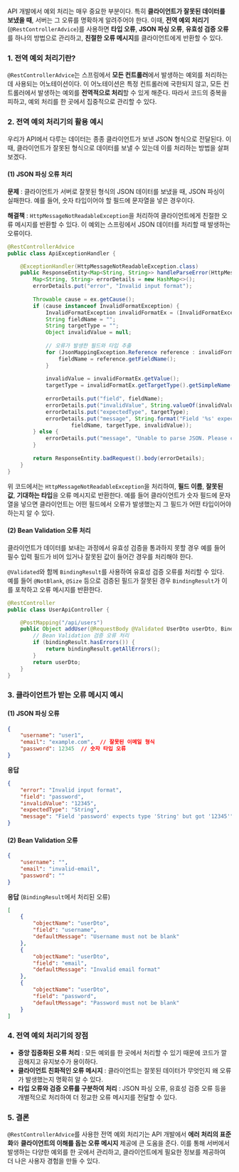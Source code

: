 API 개발에서 예외 처리는 매우 중요한 부분이다. 특히 **클라이언트가 잘못된 데이터를 보냈을 때**, 서버는 그 오류를 명확하게 알려주어야 한다. 이때, **전역 예외 처리기**(`@RestControllerAdvice`)를 사용하면 **타입 오류**, **JSON 파싱 오류**, **유효성 검증 오류**를 하나의 방법으로 관리하고, **친절한 오류 메시지**를 클라이언트에게 반환할 수 있다.

### **1. 전역 예외 처리기란?**
`@RestControllerAdvice`는 스프링에서 **모든 컨트롤러**에서 발생하는 예외를 처리하는데 사용되는 어노테이션이다. 이 어노테이션은 특정 컨트롤러에 국한되지 않고, 모든 컨트롤러에서 발생하는 예외를 **전역적으로 처리**할 수 있게 해준다. 따라서 코드의 중복을 피하고, 예외 처리를 한 곳에서 집중적으로 관리할 수 있다.

### **2. 전역 예외 처리기의 활용 예시**
우리가 API에서 다루는 데이터는 종종 클라이언트가 보낸 JSON 형식으로 전달된다. 이때, 클라이언트가 잘못된 형식으로 데이터를 보낼 수 있는데 이를 처리하는 방법을 살펴보겠다.

#### **(1) JSON 파싱 오류 처리**
**문제** : 클라이언트가 서버로 잘못된 형식의 JSON 데이터를 보냈을 때, JSON 파싱이 실패한다. 예를 들어, 숫자 타입이어야 할 필드에 문자열을 넣은 경우이다.

**해결책** : `HttpMessageNotReadableException`을 처리하여 클라이언트에게 친절한 오류 메시지를 반환할 수 있다. 이 예외는 스프링에서 JSON 데이터를 처리할 때 발생하는 오류이다.
```java
@RestControllerAdvice
public class ApiExceptionHandler {

    @ExceptionHandler(HttpMessageNotReadableException.class)
    public ResponseEntity<Map<String, String>> handleParseError(HttpMessageNotReadableException ex) {
        Map<String, String> errorDetails = new HashMap<>();
        errorDetails.put("error", "Invalid input format");
        
        Throwable cause = ex.getCause();
        if (cause instanceof InvalidFormatException) {
            InvalidFormatException invalidFormatEx = (InvalidFormatException) cause;
            String fieldName = "";
            String targetType = "";
            Object invalidValue = null;
            
            // 오류가 발생한 필드와 타입 추출
            for (JsonMappingException.Reference reference : invalidFormatEx.getPath()) {
                fieldName = reference.getFieldName();
            }
            
            invalidValue = invalidFormatEx.getValue();
            targetType = invalidFormatEx.getTargetType().getSimpleName();
            
            errorDetails.put("field", fieldName);
            errorDetails.put("invalidValue", String.valueOf(invalidValue));
            errorDetails.put("expectedType", targetType);
            errorDetails.put("message", String.format("Field '%s' expects type '%s' but got '%s'",
                    fieldName, targetType, invalidValue));
        } else {
            errorDetails.put("message", "Unable to parse JSON. Please check input format.");
        }
        
        return ResponseEntity.badRequest().body(errorDetails);
    }
}
```
위 코드에서는 `HttpMessageNotReadableException`을 처리하여, **필드 이름**, **잘못된 값**, **기대하는 타입**을 오류 메시지로 반환한다. 예를 들어 클라이언트가 숫자 필드에 문자열을 넣으면 클라이언트는 어떤 필드에서 오류가 발생했는지 그 필드가 어떤 타입이어야 하는지 알 수 있다.

#### **(2) Bean Validation 오류 처리**
클라이언트가 데이터를 보내는 과정에서 유효성 검증을 통과하지 못할 경우 예를 들어 필수 입력 필드가 비어 있거나 잘못된 값이 들어간 경우를 처리해야 한다.

`@Validated`와 함께 `BindingResult`를 사용하여 유효성 검증 오류를 처리할 수 있다. 예를 들어 `@NotBlank`, `@Size` 등으로 검증된 필드가 잘못된 경우 `BindingResult`가 이를 포착하고 오류 메시지를 반환한다.

```java
@RestController
public class UserApiController {

    @PostMapping("/api/users")
    public Object addUser(@RequestBody @Validated UserDto userDto, BindingResult bindingResult) {
        // Bean Validation 검증 오류 처리
        if (bindingResult.hasErrors()) {
            return bindingResult.getAllErrors();
        }
        return userDto;
    }
}
```
### **3. 클라이언트가 받는 오류 메시지 예시**

#### (1) JSON 파싱 오류

```json
{
    "username": "user1",
    "email": "example.com",  // 잘못된 이메일 형식
    "password": 12345  // 숫자 타입 오류
}
```

**응답**
```json
{
    "error": "Invalid input format",
    "field": "password",
    "invalidValue": "12345",
    "expectedType": "String",
    "message": "Field 'password' expects type 'String' but got '12345'"
}
```

#### (2) Bean Validation 오류

```json
{
    "username": "",
    "email": "invalid-email",
    "password": ""
}
```

**응답** (`BindingResult`에서 처리된 오류)
```json
[
    {
        "objectName": "userDto",
        "field": "username",
        "defaultMessage": "Username must not be blank"
    },
    {
        "objectName": "userDto",
        "field": "email",
        "defaultMessage": "Invalid email format"
    },
    {
        "objectName": "userDto",
        "field": "password",
        "defaultMessage": "Password must not be blank"
    }
]
```
### **4. 전역 예외 처리기의 장점**
- **중앙 집중화된 오류 처리** : 모든 예외를 한 곳에서 처리할 수 있기 때문에 코드가 깔끔해지고 유지보수가 용이하다.
- **클라이언트 친화적인 오류 메시지** : 클라이언트는 잘못된 데이터가 무엇인지 왜 오류가 발생했는지 명확히 알 수 있다.
- **타입 오류와 검증 오류를 구분하여 처리** : JSON 파싱 오류, 유효성 검증 오류 등을 개별적으로 처리하여 더 정교한 오류 메시지를 전달할 수 있다.

### **5. 결론**
`@RestControllerAdvice`를 사용한 전역 예외 처리기는 API 개발에서 **에러 처리의 표준화**와 **클라이언트의 이해를 돕는 오류 메시지** 제공에 큰 도움을 준다. 이를 통해 서버에서 발생하는 다양한 예외를 한 곳에서 관리하고, 클라이언트에게 필요한 정보를 제공하여 더 나은 사용자 경험을 만들 수 있다.